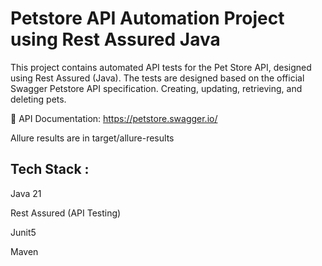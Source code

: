 # Petstore API Automation Project using Rest Assured Java


This project contains automated API tests for the Pet Store API, designed using Rest Assured (Java). 
The tests are designed based on the official Swagger Petstore API specification.
Creating, updating, retrieving, and deleting pets.

🔗 API Documentation: https://petstore.swagger.io/

Allure results are in target/allure-results


## Tech Stack :

Java 21

Rest Assured (API Testing)

Junit5

Maven
